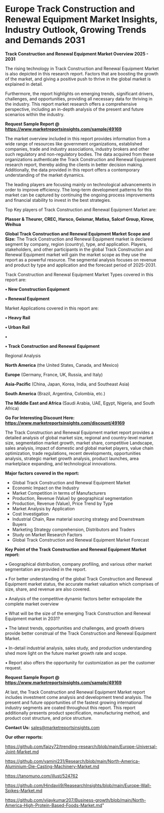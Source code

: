 # Europe Track Construction and Renewal Equipment Market Insights, Industry Outlook, Growing Trends and Demands 2031

<Strong> Track Construction and Renewal Equipment Market Overview 2025 - 2031</strong>

The rising technology in Track Construction and Renewal Equipment Market is also depicted in this research report. Factors that are boosting the growth of the market, and giving a positive push to thrive in the global market is explained in detail.

Furthermore, the report highlights on emerging trends, significant drivers, challenges, and opportunities, providing all necessary data for thriving in the industry. This report market research offers a comprehensive perspective, including an in-depth analysis of the present and future scenarios within the industry.

<strong>Request Sample Report @ <a href=https://www.marketreportsinsights.com/sample/49169>https://www.marketreportsinsights.com/sample/49169</a></strong>

The market overview included in this report provides information from a wide range of resources like government organizations, established companies, trade and industry associations, industry brokers and other such regulatory and non-regulatory bodies. The data acquired from these organizations authenticate the Track Construction and Renewal Equipment research report, thereby aiding the clients in better decision making. Additionally, the data provided in this report offers a contemporary understanding of the market dynamics.

The leading players are focusing mainly on technological advancements in order to improve efficiency. The long-term development patterns for this market can be captured by continuing the ongoing process improvements and financial stability to invest in the best strategies.

Top Key players of Track Construction and Renewal Equipment Market are:

<strong>Plasser & Theurer, CREC, Harsco, Geismar, Matisa, Salcef Group, Kirow, Weihua</strong>

<strong><b>Global Track Construction and Renewal Equipment Market Scope and Size:</b></strong>
The Track Construction and Renewal Equipment market is declared segment by company, region (country), type, and application. Players, stakeholders, and other participants in the global Track Construction and Renewal Equipment market will gain the market scope as they use the report as a powerful resource. The segmental analysis focuses on revenue and product by type and application and the forecast period of 2025-2031.

Track Construction and Renewal Equipment Market Types covered in this report are:

<strong>•  New Construction Equipment

•  Renewal Equipment</strong>

Market Applications covered in this report are:

<strong>•  Heavy Rail

•  Urban Rail

•  

•  Track Construction and Renewal Equipment</strong> 

Regional Analysis

<strong>North America</strong> (the United States, Canada, and Mexico)

<strong>Europe</strong> (Germany, France, UK, Russia, and Italy)

<strong>Asia-Pacific</strong> (China, Japan, Korea, India, and Southeast Asia)

<strong>South America</strong> (Brazil, Argentina, Colombia, etc.)

<strong>The Middle East and Africa</strong> (Saudi Arabia, UAE, Egypt, Nigeria, and South Africa)

<strong>Go For Interesting Discount Here: <a href=https://www.marketreportsinsights.com/discount/49169>https://www.marketreportsinsights.com/discount/49169</a></strong>

The Track Construction and Renewal Equipment market report provides a detailed analysis of global market size, regional and country-level market size, segmentation market growth, market share, competitive Landscape, sales analysis, impact of domestic and global market players, value chain optimization, trade regulations, recent developments, opportunities analysis, strategic market growth analysis, product launches, area marketplace expanding, and technological innovations.

<strong><b>Major factors covered in the report:</b></strong>
<ul>
  <li>Global Track Construction and Renewal Equipment Market </li>
  <li>Economic Impact on the Industry</li>
  <li>Market Competition in terms of Manufacturers</li>
  <li>Production, Revenue (Value) by geographical segmentation</li>
  <li>Production, Revenue (Value), Price Trend by Type</li>
  <li>Market Analysis by Application</li>
  <li>Cost Investigation</li>
  <li>Industrial Chain, Raw material sourcing strategy and Downstream Buyers</li>
  <li>Marketing Strategy comprehension, Distributors and Traders</li>
  <li>Study on Market Research Factors</li>
  <li>Global Track Construction and Renewal Equipment Market Forecast</li>
</ul>

<strong><b>Key Point of the Track Construction and Renewal Equipment Market report:</b></strong>

• Geographical distribution, company profiling, and various other market segmentation are provided in the report.

• For better understanding of the global Track Construction and Renewal Equipment market status, the accurate market valuation which comprises of size, share, and revenue are also covered.

• Analysis of the competitive dynamic factors better extrapolate the complete market overview

• What will be the size of the emerging Track Construction and Renewal Equipment market in 2031?

• The latest trends, opportunities and challenges, and growth drivers provide better construal of the Track Construction and Renewal Equipment Market.

• In-detail industrial analysis, sales study, and production understanding shed more light on the future market growth rate and scope.

• Report also offers the opportunity for customization as per the customer request.

<strong>Request Sample Report @ <a href=https://www.marketreportsinsights.com/sample/49169>https://www.marketreportsinsights.com/sample/49169</a></strong>

At last, the Track Construction and Renewal Equipment Market report includes investment come analysis and development trend analysis. The present and future opportunities of the fastest growing international industry segments are coated throughout this report. This report additionally presents product specification, manufacturing method, and product cost structure, and price structure.

<strong>Contact Us:</strong>
sales@marketreportsinsights.com

<strong>Our other reports:</strong>

<a href=https://github.com/faizy72/trending-research/blob/main/Europe-Universal-Joint-Market.md>https://github.com/faizy72/trending-research/blob/main/Europe-Universal-Joint-Market.md</a>

<a href=https://github.com/yamini231/Research/blob/main/North-America-Aluminium-Die-Casting-Machinery-Market.md>https://github.com/yamini231/Research/blob/main/North-America-Aluminium-Die-Casting-Machinery-Market.md</a>

<a href=https://tanomuno.com/illust/524762>https://tanomuno.com/illust/524762</a>

<a href=https://github.com/Hindavii9/ReasearchInsights/blob/main/Europe-Wall-Spikes-Market.md>https://github.com/Hindavii9/ReasearchInsights/blob/main/Europe-Wall-Spikes-Market.md</a>

<a href=https://github.com/vijaykumar207/Business-growth/blob/main/North-America-High-Protein-Based-Foods-Market.md>https://github.com/vijaykumar207/Business-growth/blob/main/North-America-High-Protein-Based-Foods-Market.md</a>"
